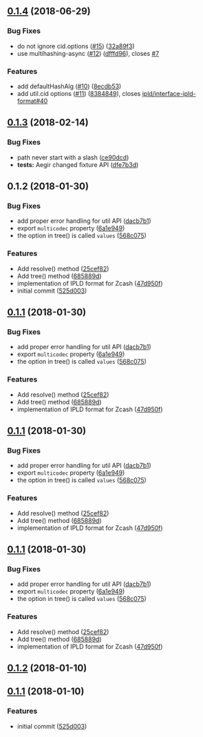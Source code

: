 <a name="0.1.4"></a>
## [0.1.4](https://github.com/ipld/js-ipld-zcash/compare/v0.1.3...v0.1.4) (2018-06-29)


### Bug Fixes

* do not ignore cid.options ([#15](https://github.com/ipld/js-ipld-zcash/issues/15)) ([32a89f3](https://github.com/ipld/js-ipld-zcash/commit/32a89f3))
* use multihashing-async ([#12](https://github.com/ipld/js-ipld-zcash/issues/12)) ([dfffd96](https://github.com/ipld/js-ipld-zcash/commit/dfffd96)), closes [#7](https://github.com/ipld/js-ipld-zcash/issues/7)


### Features

* add defaultHashAlg ([#10](https://github.com/ipld/js-ipld-zcash/issues/10)) ([8ecdb53](https://github.com/ipld/js-ipld-zcash/commit/8ecdb53))
* add util.cid options ([#11](https://github.com/ipld/js-ipld-zcash/issues/11)) ([8384849](https://github.com/ipld/js-ipld-zcash/commit/8384849)), closes [ipld/interface-ipld-format#40](https://github.com/ipld/interface-ipld-format/issues/40)



<a name="0.1.3"></a>
## [0.1.3](https://github.com/ipld/js-ipld-zcash/compare/v0.1.2...v0.1.3) (2018-02-14)


### Bug Fixes

* path never start with a slash ([ce90dcd](https://github.com/ipld/js-ipld-zcash/commit/ce90dcd))
* **tests:** Aegir changed fixture API ([dfe7b3d](https://github.com/ipld/js-ipld-zcash/commit/dfe7b3d))



<a name="0.1.2"></a>
## 0.1.2 (2018-01-30)


### Bug Fixes

* add proper error handling for util API ([dacb7b1](https://github.com/ipld/js-ipld-zcash/commit/dacb7b1))
* export `multicodec` property ([6a1e949](https://github.com/ipld/js-ipld-zcash/commit/6a1e949))
* the option in tree() is called `values` ([568c075](https://github.com/ipld/js-ipld-zcash/commit/568c075))


### Features

* Add resolve() method ([25cef82](https://github.com/ipld/js-ipld-zcash/commit/25cef82))
* Add tree() method ([685889d](https://github.com/ipld/js-ipld-zcash/commit/685889d))
* implementation of IPLD format for Zcash ([47d950f](https://github.com/ipld/js-ipld-zcash/commit/47d950f))
* initial commit ([525d003](https://github.com/ipld/js-ipld-zcash/commit/525d003))



<a name="0.1.1"></a>
## [0.1.1](https://github.com/ipld/js-ipld-zcash/compare/v0.1.2...v0.1.1) (2018-01-30)


### Bug Fixes

* add proper error handling for util API ([dacb7b1](https://github.com/ipld/js-ipld-zcash/commit/dacb7b1))
* export `multicodec` property ([6a1e949](https://github.com/ipld/js-ipld-zcash/commit/6a1e949))
* the option in tree() is called `values` ([568c075](https://github.com/ipld/js-ipld-zcash/commit/568c075))


### Features

* Add resolve() method ([25cef82](https://github.com/ipld/js-ipld-zcash/commit/25cef82))
* Add tree() method ([685889d](https://github.com/ipld/js-ipld-zcash/commit/685889d))
* implementation of IPLD format for Zcash ([47d950f](https://github.com/ipld/js-ipld-zcash/commit/47d950f))



<a name="0.1.1"></a>
## [0.1.1](https://github.com/ipld/js-ipld-zcash/compare/v0.1.2...v0.1.1) (2018-01-30)


### Bug Fixes

* add proper error handling for util API ([dacb7b1](https://github.com/ipld/js-ipld-zcash/commit/dacb7b1))
* export `multicodec` property ([6a1e949](https://github.com/ipld/js-ipld-zcash/commit/6a1e949))
* the option in tree() is called `values` ([568c075](https://github.com/ipld/js-ipld-zcash/commit/568c075))


### Features

* Add resolve() method ([25cef82](https://github.com/ipld/js-ipld-zcash/commit/25cef82))
* Add tree() method ([685889d](https://github.com/ipld/js-ipld-zcash/commit/685889d))
* implementation of IPLD format for Zcash ([47d950f](https://github.com/ipld/js-ipld-zcash/commit/47d950f))



<a name="0.1.1"></a>
## [0.1.1](https://github.com/ipld/js-ipld-zcash/compare/v0.1.2...v0.1.1) (2018-01-30)


### Bug Fixes

* add proper error handling for util API ([dacb7b1](https://github.com/ipld/js-ipld-zcash/commit/dacb7b1))
* export `multicodec` property ([6a1e949](https://github.com/ipld/js-ipld-zcash/commit/6a1e949))
* the option in tree() is called `values` ([568c075](https://github.com/ipld/js-ipld-zcash/commit/568c075))


### Features

* Add resolve() method ([25cef82](https://github.com/ipld/js-ipld-zcash/commit/25cef82))
* Add tree() method ([685889d](https://github.com/ipld/js-ipld-zcash/commit/685889d))
* implementation of IPLD format for Zcash ([47d950f](https://github.com/ipld/js-ipld-zcash/commit/47d950f))



<a name="0.1.2"></a>
## [0.1.2](https://github.com/ipld/js-ipld-zcash/compare/v0.1.1...v0.1.2) (2018-01-10)



<a name="0.1.1"></a>
## [0.1.1](https://github.com/ipld/js-ipld-zcash/compare/525d003...v0.1.1) (2018-01-10)


### Features

* initial commit ([525d003](https://github.com/ipld/js-ipld-zcash/commit/525d003))



